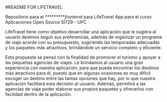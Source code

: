 #README FOR LIFETRAVEL

Repositorio para el **********frontend* para LifeTravel App para el curso Aplicaciones Open Source SI729 - UPC

LifeTravel tiene como objetivo desarrollar una aplicación que le sugiera al usuario destinos según sus preferencias, además de organizar un programa de viaje acorde con su presupuesto, sugiriendo las temporadas adecuadas y los paquetes más atractivos, brindándole un servicio completo y eficiente.

Esta propuesta se pensó con la finalidad de promover el turismo y apoyar a las pequeñas agencias de viajes. Le brindamos al usuario una gran experiencia con nuestra aplicación, para que pueda encontrar los destinos más atractivos para él, puesto que en algunas ocasiones es muy difícil escoger un destino entre las tantas opciones que hay, por lo que nuestra aplicación facilitará esta decisión al usuario. Además, permitirá a las agencias de viaje poder elaborar sus propios paquetes y ofrecerlos con facilidad dentro de la aplicación.
